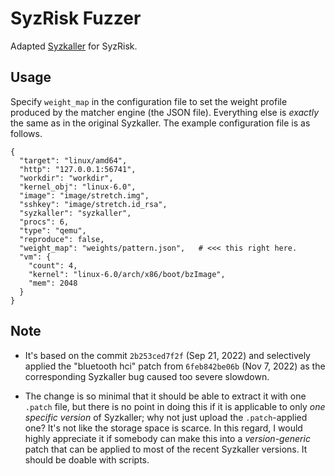 # SyzRisk Fuzzer

Adapted [Syzkaller](https://github.com/google/syzkaller) for SyzRisk.

## Usage

Specify `weight_map` in the configuration file to set the weight profile
produced by the matcher engine (the JSON file).  Everything else is _exactly_
the same as in the original Syzkaller. The example configuration file is as
follows.

```
{
  "target": "linux/amd64",
  "http": "127.0.0.1:56741",
  "workdir": "workdir",
  "kernel_obj": "linux-6.0",
  "image": "image/stretch.img",
  "sshkey": "image/stretch.id_rsa",
  "syzkaller": "syzkaller",
  "procs": 6,
  "type": "qemu",
  "reproduce": false,
  "weight_map": "weights/pattern.json",   # <<< this right here.
  "vm": {
    "count": 4,
    "kernel": "linux-6.0/arch/x86/boot/bzImage",
    "mem": 2048
  }
}
```

## Note

 - It's based on the commit `2b253ced7f2f` (Sep 21, 2022) and selectively
   applied the "bluetooth hci" patch from `6feb842be06b` (Nov 7, 2022) as the
   corresponding Syzkaller bug caused too severe slowdown.

 - The change is so minimal that it should be able to extract it with one
   `.patch` file, but there is no point in doing this if it is applicable to
   only _one specific version_ of Syzkaller; why not just upload the
   `.patch`-applied one? It's not like the storage space is scarce. In this
   regard, I would highly appreciate it if somebody can make this into a
   _version-generic_ patch that can be applied to most of the recent Syzkaller
   versions. It should be doable with scripts.
